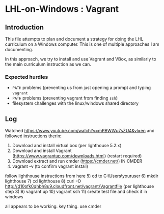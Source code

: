 # LHL-on-Windows : Vagrant

## Introduction

This file attempts to plan and document a strategy for doing the LHL curriculum on a Windows computer.  This is one of multiple approaches I am documenting.

In this approach, we try to install and use Vagrant and VBox, as similarly to the main curriculum instruction as we can.

### Expected hurdles

* `PATH` problems (preventing us from just opening a prompt and typing `vagrant`
* `PATH` problems (preventing vagrant from finding `ssh`)
* filesystem challenges with the linux/windows shared directory

## Log

Watched https://www.youtube.com/watch?v=mPBWWu7sZU4&vl=en and followed instructions therin:
1) Download and install virtual box (per lighthouse 5.2.x)
2) Download and install Vagrant (https://www.vagrantup.com/downloads.html) (restart required)
3) Download extract and run cmder (https://cmder.net/)
IN CMDER
4) vagrant -v  (to confirm vagrant install)

follow lighthouse instructions from here
5) cd to C:\Users\youruser
6) mkdir lighthouse
7) cd lighthouse
8) curl -O http://d10ofk0qhbh8u9.cloudfront.net/vagrant/Vagrantfile  (per lighthouse step 3)
9) vagrant up
10) vagrant ssh
11) create test file and check it in windows

all appears to be working.   key thing.  use cmder




